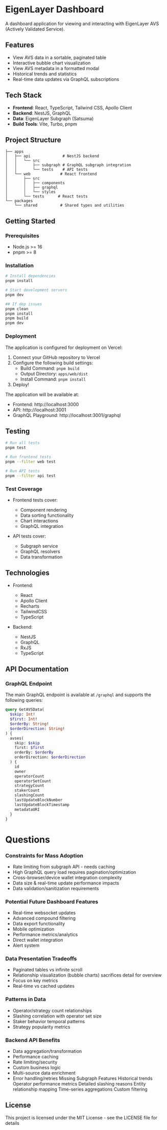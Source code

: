 # EigenLayer Dashboard

A dashboard application for viewing and interacting with EigenLayer AVS (Actively Validated Service).

## Features

- View AVS data in a sortable, paginated table
- Interactive bubble chart visualization
- View AVS metadata in a formatted modal
- Historical trends and statistics
- Real-time data updates via GraphQL subscriptions

## Tech Stack

- **Frontend**: React, TypeScript, Tailwind CSS, Apollo Client
- **Backend**: NestJS, GraphQL
- **Data**: EigenLayer Subgraph (Satsuma)
- **Build Tools**: Vite, Turbo, pnpm

## Project Structure

```
├── apps
│   ├── api              # NestJS backend
│   │   └── src
│   │       ├── subgraph # GraphQL subgraph integration
│   │       └── tests    # API tests
│   └── web             # React frontend
│       ├── src
│       │   ├── components
│       │   ├── graphql
│       │   └── styles
│       └── tests      # React tests
└── packages
    └── shared          # Shared types and utilities
```

## Getting Started

### Prerequisites

- Node.js >= 16
- pnpm >= 8

### Installation

```bash
# Install dependencies
pnpm install

# Start development servers
pnpm dev

## If dep issues
pnpm clean
pnpm install
pnpm build
pnpm dev
```

### Deployment

The application is configured for deployment on Vercel:

1. Connect your GitHub repository to Vercel
2. Configure the following build settings:
   - Build Command: `pnpm build`
   - Output Directory: `apps/web/dist`
   - Install Command: `pnpm install`
3. Deploy!

The application will be available at:

- Frontend: http://localhost:3000
- API: http://localhost:3001
- GraphQL Playground: http://localhost:3001/graphql

## Testing

```bash
# Run all tests
pnpm test

# Run frontend tests
pnpm --filter web test

# Run API tests
pnpm --filter api test
```

### Test Coverage

- Frontend tests cover:

  - Component rendering
  - Data sorting functionality
  - Chart interactions
  - GraphQL integration

- API tests cover:
  - Subgraph service
  - GraphQL resolvers
  - Data transformation

## Technologies

- Frontend:

  - React
  - Apollo Client
  - Recharts
  - TailwindCSS
  - TypeScript

- Backend:
  - NestJS
  - GraphQL
  - RxJS
  - TypeScript

## API Documentation

### GraphQL Endpoint

The main GraphQL endpoint is available at `/graphql` and supports the following queries:

```graphql
query GetAVSData(
  $skip: Int!
  $first: Int!
  $orderBy: String!
  $orderDirection: String!
) {
  avses(
    skip: $skip
    first: $first
    orderBy: $orderBy
    orderDirection: $orderDirection
  ) {
    id
    owner
    operatorCount
    operatorSetCount
    strategyCount
    stakerCount
    slashingCount
    lastUpdateBlockNumber
    lastUpdateBlockTimestamp
    metadataURI
  }
}
```

# Questions

### Constraints for Mass Adoption

- Rate limiting from subgraph API - needs caching
- High GraphQL query load requires pagination/optimization
- Cross-browser/device wallet integration complexity
- Data size & real-time update performance impacts
- Data validation/sanitization requirements

### Potential Future Dashboard Features

- Real-time websocket updates
- Advanced compound filtering
- Data export functionality
- Mobile optimization
- Performance metrics/analytics
- Direct wallet integration
- Alert system

### Data Presentation Tradeoffs

- Paginated tables vs infinite scroll
- Relationship visualization (bubble charts) sacrifices detail for overview
- Focus on key metrics
- Real-time vs cached updates

### Patterns in Data

- Operator/strategy count relationships
- Slashing correlation with operator set size
- Staker behavior temporal patterns
- Strategy popularity metrics

### Backend API Benefits

- Data aggregation/transformation
- Performance caching
- Rate limiting/security
- Custom business logic
- Multi-source data enrichment
- Error handling/retries
  Missing Subgraph Features
  Historical trends
  Operator performance metrics
  Detailed slashing reasons
  Entity relationship mapping
  Time-series aggregations
  Custom filtering

## License

This project is licensed under the MIT License - see the LICENSE file for details
